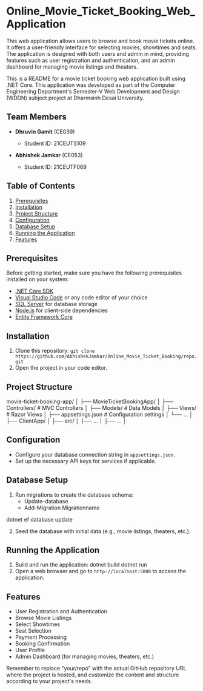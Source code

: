 # Online_Movie_Ticket_Booking_Web_Application
This web application allows users to browse and book movie tickets online. It offers a user-friendly interface for selecting movies, showtimes and seats. The application is designed with both users and admin in mind, providing features such as user registration and authentication, and an admin dashboard for managing movie listings and theaters.

This is a README for a movie ticket booking web application built using .NET Core. This application was developed as part of the Computer Engineering Department's Semester-V Web Development and Design (WDDN) subject project at Dharmsinh Desai University.

## Team Members
- **Dhruvin Gamit** (CE039)
  - Student ID: 21CEUTS109

- **Abhishek Jamkar** (CE053)
  - Student ID: 21CEUTF069

## Table of Contents
1. [Prerequisites](#prerequisites)
2. [Installation](#installation)
3. [Project Structure](#project-structure)
4. [Configuration](#configuration)
5. [Database Setup](#database-setup)
6. [Running the Application](#running-the-application)
7. [Features](#features)

## Prerequisites
Before getting started, make sure you have the following prerequisites installed on your system:

- [.NET Core SDK](https://dotnet.microsoft.com/download)
- [Visual Studio Code](https://code.visualstudio.com/) or any code editor of your choice
- [SQL Server](https://www.microsoft.com/en-us/sql-server/sql-server-downloads) for database storage
- [Node.js](https://nodejs.org/) for client-side dependencies
- [Entity Framework Core](https://docs.microsoft.com/en-us/ef/core/)

## Installation
1. Clone this repository: `git clone https://github.com/AbhishekJamkar/Online_Movie_Ticket_Booking/repo.git`
2. Open the project in your code editor.

## Project Structure
movie-ticket-booking-app/
│
├── MovieTicketBookingApp/
│ ├── Controllers/ # MVC Controllers
│ ├── Models/ # Data Models
│ ├── Views/ # Razor Views
│ ├── appsettings.json # Configuration settings
│ └── ...
│
├── ClientApp/
│ ├── src/
│ ├── ...
│
├── ...
│

## Configuration
- Configure your database connection string in `appsettings.json`.
- Set up the necessary API keys for services if applicable.

## Database Setup
1. Run migrations to create the database schema:
   - Update-database
   - Add-Migration Migrationname

dotnet ef database update

2. Seed the database with initial data (e.g., movie listings, theaters, etc.).

## Running the Application
1. Build and run the application:
dotnet build
dotnet run
2. Open a web browser and go to `http://localhost:5000` to access the application.

## Features
- User Registration and Authentication
- Browse Movie Listings
- Select Showtimes
- Seat Selection
- Payment Processing
- Booking Confirmation
- User Profile
- Admin Dashboard (for managing movies, theaters, etc.)

Remember to replace "your/repo" with the actual GitHub repository URL where the project is hosted, and customize the content and structure according to your project's needs.
